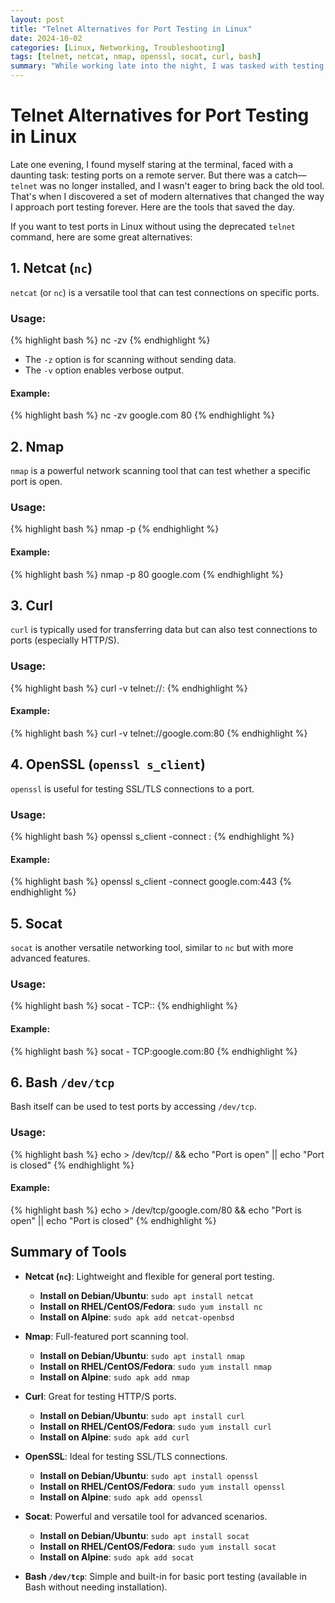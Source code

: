 ```yaml
---
layout: post
title: "Telnet Alternatives for Port Testing in Linux"
date: 2024-10-02
categories: [Linux, Networking, Troubleshooting]
tags: [telnet, netcat, nmap, openssl, socat, curl, bash]
summary: "While working late into the night, I was tasked with testing ports on a server, but telnet was no longer an option. Luckily, I discovered several alternatives that made port testing much easier and efficient. Here's what I found, and how you can use them in your own troubleshooting adventures."
---
```


# Telnet Alternatives for Port Testing in Linux

Late one evening, I found myself staring at the terminal, faced with a daunting task: testing ports on a remote server. But there was a catch—`telnet` was no longer installed, and I wasn't eager to bring back the old tool. That's when I discovered a set of modern alternatives that changed the way I approach port testing forever. Here are the tools that saved the day.

If you want to test ports in Linux without using the deprecated `telnet` command, here are some great alternatives:

## 1. Netcat (`nc`)
`netcat` (or `nc`) is a versatile tool that can test connections on specific ports.

### Usage:
{% highlight bash %}
nc -zv <hostname or IP> <port>
{% endhighlight %}
- The `-z` option is for scanning without sending data.
- The `-v` option enables verbose output.

#### Example:
{% highlight bash %}
nc -zv google.com 80
{% endhighlight %}

## 2. Nmap
`nmap` is a powerful network scanning tool that can test whether a specific port is open.

### Usage:
{% highlight bash %}
nmap -p <port> <hostname or IP>
{% endhighlight %}

#### Example:
{% highlight bash %}
nmap -p 80 google.com
{% endhighlight %}

## 3. Curl
`curl` is typically used for transferring data but can also test connections to ports (especially HTTP/S).

### Usage:
{% highlight bash %}
curl -v telnet://<hostname or IP>:<port>
{% endhighlight %}

#### Example:
{% highlight bash %}
curl -v telnet://google.com:80
{% endhighlight %}

## 4. OpenSSL (`openssl s_client`)
`openssl` is useful for testing SSL/TLS connections to a port.

### Usage:
{% highlight bash %}
openssl s_client -connect <hostname or IP>:<port>
{% endhighlight %}

#### Example:
{% highlight bash %}
openssl s_client -connect google.com:443
{% endhighlight %}

## 5. Socat
`socat` is another versatile networking tool, similar to `nc` but with more advanced features.

### Usage:
{% highlight bash %}
socat - TCP:<hostname or IP>:<port>
{% endhighlight %}

#### Example:
{% highlight bash %}
socat - TCP:google.com:80
{% endhighlight %}

## 6. Bash `/dev/tcp`
Bash itself can be used to test ports by accessing `/dev/tcp`.

### Usage:
{% highlight bash %}
echo > /dev/tcp/<hostname or IP>/<port> && echo "Port is open" || echo "Port is closed"
{% endhighlight %}

#### Example:
{% highlight bash %}
echo > /dev/tcp/google.com/80 && echo "Port is open" || echo "Port is closed"
{% endhighlight %}

## Summary of Tools

- **Netcat (`nc`)**: Lightweight and flexible for general port testing.
  - **Install on Debian/Ubuntu**: `sudo apt install netcat`
  - **Install on RHEL/CentOS/Fedora**: `sudo yum install nc`
  - **Install on Alpine**: `sudo apk add netcat-openbsd`
  
- **Nmap**: Full-featured port scanning tool.
  - **Install on Debian/Ubuntu**: `sudo apt install nmap`
  - **Install on RHEL/CentOS/Fedora**: `sudo yum install nmap`
  - **Install on Alpine**: `sudo apk add nmap`
  
- **Curl**: Great for testing HTTP/S ports.
  - **Install on Debian/Ubuntu**: `sudo apt install curl`
  - **Install on RHEL/CentOS/Fedora**: `sudo yum install curl`
  - **Install on Alpine**: `sudo apk add curl`
  
- **OpenSSL**: Ideal for testing SSL/TLS connections.
  - **Install on Debian/Ubuntu**: `sudo apt install openssl`
  - **Install on RHEL/CentOS/Fedora**: `sudo yum install openssl`
  - **Install on Alpine**: `sudo apk add openssl`
  
- **Socat**: Powerful and versatile tool for advanced scenarios.
  - **Install on Debian/Ubuntu**: `sudo apt install socat`
  - **Install on RHEL/CentOS/Fedora**: `sudo yum install socat`
  - **Install on Alpine**: `sudo apk add socat`

- **Bash `/dev/tcp`**: Simple and built-in for basic port testing (available in Bash without needing installation).
